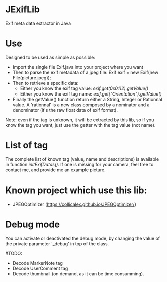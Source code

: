 # JExifLib
Exif meta data extractor in Java

# Use
Designed to be used as simple as possible:
* Import the single file Exif.java into your project where you want
* Then to parse the exif metadata of a jpeg file: Exif exif = new Exif(new File(picture.jpeg));
* Then to retrieve a specific data:
  * Either you know the exif tag value: _exif.get(0x0112).getValue()_
  * Either you know the exif tag name: _exif.get("Orientation").getValue()_
* Finally the getValue() function return either a String, Integer or Rationnal value. A 'rationnal' is a new class composed by a nominator and a denominator (it's the raw float data of exif format).
  
Note: even if the tag is unknown, it will be extracted by this lib, so if you know the tag you want, just use the getter with the tag value (not name).

# List of tag
The complete list of known tag (value, name and descriptions) is available in function _initExifDatas()_.
If one is missing for your camera, feel free to contact me, and provide me an example picture.

# Known project which use this lib:
* JPEGOptimizer (https://collicalex.github.io/JPEGOptimizer/)

# Debug mode
You can activate or deactivated the debug mode, by changing the value of the private parameter '_debug' in top of the class.

#TODO:
* Decode MarkerNote tag
* Decode UserComment tag
* Decode thumbnail (on demand, as it can be time consumming).

